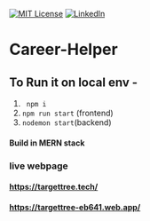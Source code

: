[![MIT License][license-shield]][license-url]
[![LinkedIn][linkedin-shield]][linkedin-url]


[license-shield]: https://img.shields.io/github/license/othneildrew/Best-README-Template.svg?style=for-the-badge
[license-url]: https://github.com/othneildrew/Best-README-Template/blob/master/LICENSE.txt
[linkedin-shield]: https://img.shields.io/badge/-LinkedIn-black.svg?style=for-the-badge&logo=linkedin&colorB=555
[linkedin-url]: https://www.linkedin.com/in/subhadip-pal-287a10184/


# Career-Helper
## To Run it on local env -
1. <code> npm i </code>
2. <code>npm run start</code> (frontend)
3. <code>nodemon start</code>(backend)

#### Build in MERN stack

### live webpage
#### https://targettree.tech/
#### https://targettree-eb641.web.app/
